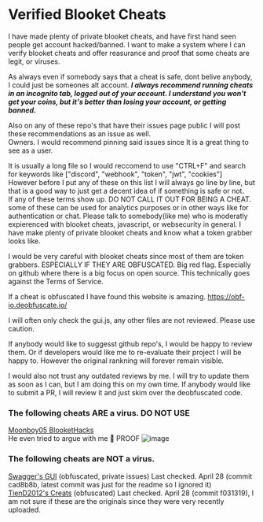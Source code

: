 # Verified Blooket Cheats
I have made plenty of private blooket cheats, and have first hand seen people get account hacked/banned. I want to make a system where I can verify blooket cheats and offer reasurance and proof that some cheats are legit, or viruses.

As always even if somebody says that a cheat is safe, dont belive anybody, I could just be someones alt account. _**I always recommend running cheats in an incognito tab, logged out of your account. I understand you won't get your coins, but it's better than losing your account, or getting banned.**_

Also on any of these repo's that have their issues page public I will post these recommendations as an issue as well.\
Owners. I would recommend pinning said issues since It is a great thing to see as a user.

It is usually a long file so I would reccomend to use "CTRL+F" and search for keywords like ["discord", "webhook", "token", "jwt", "cookies"]\
However before I put any of these on this list I will always go line by line, but that is a good way to just get a decent idea of if something is safe or not.\
If any of these terms show up. DO NOT CALL IT OUT FOR BEING A CHEAT. some of these can be used for analytics purposes or in other ways like for authentication or chat. Please talk to somebody(like me) who is moderatly expierenced with blooket cheats, javascript, or websecurity in general. I have make plenty of private blooket cheats and know what a token grabber looks like.

I would be very careful with blooket cheats since most of them are token grabbers. ESPECIALLY IF THEY ARE OBFUSCATED. Big red flag. Especially on github where there is a big focus on open source. This technically goes against the Terms of Service.

If a cheat is obfuscated I have found this website is amazing. https://obf-io.deobfuscate.io/

I will often only check the gui.js, any other files are not reviewed. Please use caution.

If anybody would like to suggesst github repo's, I would be happy to review them. Or if developers would like me to re-evaluate their project I will be happy to. However the original rankning will forever remain visible.

I would also not trust any outdated reviews by me. I will try to update them as soon as I can, but I am doing this on my own time. If anybody would like to submit a PR, I will review it and just skim over the deobfuscated code.

### **The following cheats ARE a virus. DO NOT USE**

[Moonboy05 BlooketHacks](https://github.com/Moonboy05/BlooketHacks/issues/21)\
He even tried to argue with me 🤣
PROOF ![image](https://github.com/user-attachments/assets/be97d6c2-d9ce-4aeb-adc3-ebc09f8f77bc)





### **The following cheats are NOT a virus.**

[Swagger's GUI](https://github.com/KindleKid/Blooket-Cheat-GUI-aka-Swaggers-GUI) (obfuscated, private issues)   Last checked. April 28 (commit cad8b8b, latest commit was just for the readme so I ignored it)\
[TienD2012's Creats](https://github.com/TienD2012/hack-Blooket/issues/1) (obfuscated)   Last checked. April 28 (commit f031319), I am not sure if these are the originals since they were very recently uploaded.


